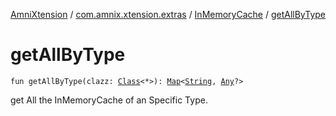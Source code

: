 [AmniXtension](../../index.md) / [com.amnix.xtension.extras](../index.md) / [InMemoryCache](index.md) / [getAllByType](./get-all-by-type.md)

# getAllByType

`fun getAllByType(clazz: `[`Class`](http://docs.oracle.com/javase/6/docs/api/java/lang/Class.html)`<*>): `[`Map`](https://kotlinlang.org/api/latest/jvm/stdlib/kotlin.collections/-map/index.html)`<`[`String`](https://kotlinlang.org/api/latest/jvm/stdlib/kotlin/-string/index.html)`, `[`Any`](https://kotlinlang.org/api/latest/jvm/stdlib/kotlin/-any/index.html)`?>`

get All the InMemoryCache of an Specific Type.

